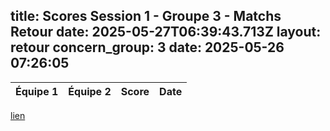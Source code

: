 title: Scores Session 1 - Groupe 3 - Matchs Retour
date: 2025-05-27T06:39:43.713Z
layout: retour
concern_group: 3
date: 2025-05-26 07:26:05
---
| Équipe 1 | Équipe 2 | Score | Date |
|----------|----------|-------|------|
[lien](lien )